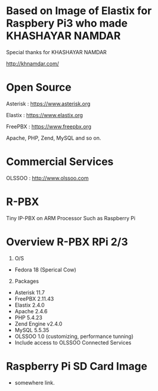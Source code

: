 # Based on Image of Elastix for Raspbery Pi3 who made KHASHAYAR NAMDAR

Special thanks for KHASHAYAR NAMDAR

http://khnamdar.com/

# Open Source 

Asterisk : https://www.asterisk.org

Elastix : https://www.elastix.org

FreePBX : https://www.freepbx.org

Apache, PHP, Zend, MySQL and so on.

# Commercial Services

OLSSOO : http://www.olssoo.com


# R-PBX
Tiny IP-PBX on ARM Processor Such as Raspberry Pi


# Overview R-PBX RPi 2/3

1. O/S 
  - Fedora 18 (Sperical Cow)

2. Packages

  - Asterisk  11.7
  - FreePBX  2.11.43
  - Elastix  2.4.0
  - Apache 2.4.6
  - PHP 5.4.23
  - Zend Engine v2.4.0
  - MySQL 5.5.35
  - OLSSOO 1.0 (customizing, performance tunning)
  - Include access to OLSSOO Connected Services

# Raspberry Pi SD Card Image

  - somewhere link.
